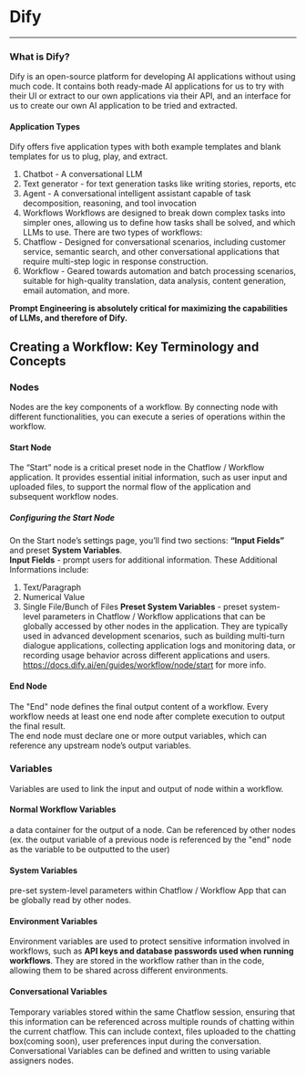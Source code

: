 # Dify  
---  
### What is Dify?
Dify is an open-source platform for developing AI applications without using much code. It contains both ready-made AI applications for us to try with their UI or extract to our own applications via their API, and an interface for us to create our own AI application to be tried and extracted.  

#### Application Types  
Dify offers five application types with both example templates and blank templates for us to plug, play, and extract.
1. Chatbot - A conversational LLM
2. Text generator - for text generation tasks like writing stories, reports, etc
3. Agent - A conversational intelligent assistant capable of task decomposition, reasoning, and tool invocation
4. Workflows
Workflows are designed to break down complex tasks into simpler ones, allowing us to define how tasks shall be solved, and which LLMs to use.
There are two types of workflows:
1. Chatflow - Designed for conversational scenarios, including customer service, semantic search, and other conversational applications that require multi-step logic in response construction.
2. Workflow - Geared towards automation and batch processing scenarios, suitable for high-quality translation, data analysis, content generation, email automation, and more.

**Prompt Engineering is absolutely critical for maximizing the capabilities of LLMs, and therefore of Dify.**  

## Creating a Workflow: Key Terminology and Concepts  

### Nodes  
Nodes are the key components of a workflow. By connecting node with different functionalities, you can execute a series of operations within the workflow.  

#### Start Node
The “Start” node is a critical preset node in the Chatflow / Workflow application. It provides essential initial information, such as user input and uploaded files, to support the normal flow of the application and subsequent workflow nodes.  
##### Configuring the Start Node  
On the Start node’s settings page, you’ll find two sections: **“Input Fields”** and preset **System Variables**.  
**Input Fields** - prompt users for additional information. These Additional Informations include:
1. Text/Paragraph
2. Numerical Value
3. Single File/Bunch of Files
**Preset System Variables** -  preset system-level parameters in Chatflow / Workflow applications that can be globally accessed by other nodes in the application. They are typically used in advanced development scenarios, such as building multi-turn dialogue applications, collecting application logs and monitoring data, or recording usage behavior across different applications and users.
https://docs.dify.ai/en/guides/workflow/node/start for more info.

#### End Node  
The "End" node defines the final output content of a workflow. Every workflow needs at least one end node after complete execution to output the final result.  
The end node must declare one or more output variables, which can reference any upstream node’s output variables.  

### Variables  
Variables are used to link the input and output of node within a workflow.  

#### Normal Workflow Variables  
a data container for the output of a node. Can be referenced by other nodes (ex. the output variable of a previous node is referenced by the "end" node as the variable to be outputted to the user)  

#### System Variables  
pre-set system-level parameters within Chatflow / Workflow App that can be globally read by other nodes.  

#### Environment Variables  
Environment variables are used to protect sensitive information involved in workflows, such as **API keys and database passwords used when running workflows**. They are stored in the workflow rather than in the code, allowing them to be shared across different environments.  

#### Conversational Variables  
Temporary variables stored within the same Chatflow session, ensuring that this information can be referenced across multiple rounds of chatting within the current chatflow. This can include context, files uploaded to the chatting box(coming soon), user preferences input during the conversation. Conversational Variables can be defined and written to using variable assigners nodes.  

  
